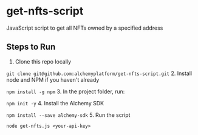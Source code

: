 # get-nfts-script
JavaScript script to get all NFTs owned by a specified address

## Steps to Run

1. Clone this repo locally 

`git clone git@github.com:alchemyplatform/get-nfts-script.git`
2. Install node and NPM if you haven't already

`npm install -g npm`
3. In the project folder, run:

`npm init -y`
4. Install the Alchemy SDK

`npm install --save alchemy-sdk`
5. Run the script

`node get-nfts.js <your-api-key>`